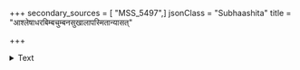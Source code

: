 +++
secondary_sources = [ "MSS_5497",]
jsonClass = "Subhaashita"
title = "आश्लेषाधरबिम्बचुम्बनसुखालापस्मितान्यासत्"

+++

<details><summary>Text</summary>

आश्लेषाधरबिम्बचुम्बनसुखालापस्मितान्यासत् आं दूरे तावदिदं मिथो न सुलभं जातं मुखालोकनम्।  
इत्थं व्यर्थकृतैकदेहघटनाविन्यासयोरावयोः केयं प्रीतिविदम्बनेत्यवतु वः स्मेरोऽर्धनारीश्वरः॥
</details>

